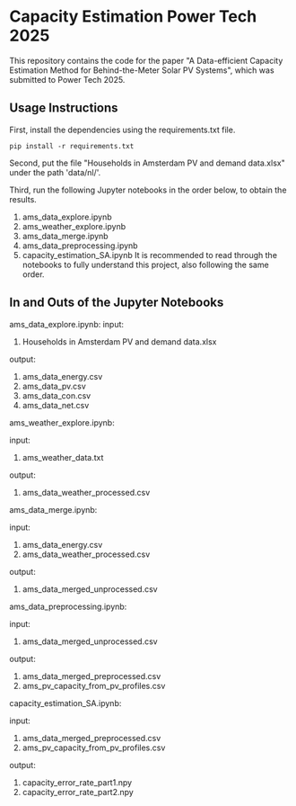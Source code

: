 # Capacity Estimation Power Tech 2025
This repository contains the code for the paper "A Data-efficient Capacity Estimation Method for Behind-the-Meter Solar PV Systems", which was submitted to Power Tech 2025.

## Usage Instructions
First, install the dependencies using the requirements.txt file.
```
pip install -r requirements.txt
```
Second, put the file "Households in Amsterdam PV and demand data.xlsx" under the path 'data/nl/'.

Third, run the following Jupyter notebooks in the order below, to obtain the results.
1. ams_data_explore.ipynb
2. ams_weather_explore.ipynb
3. ams_data_merge.ipynb
4. ams_data_preprocessing.ipynb
5. capacity_estimation_SA.ipynb
It is recommended to read through the notebooks to fully understand this project, also following the same order.

## In and Outs of the Jupyter Notebooks
ams_data_explore.ipynb:
input: 
1. Households in Amsterdam PV and demand data.xlsx

output: 
1. ams_data_energy.csv
2. ams_data_pv.csv
3. ams_data_con.csv
4. ams_data_net.csv

ams_weather_explore.ipynb:

input: 
1. ams_weather_data.txt
   
output: 
1. ams_data_weather_processed.csv

ams_data_merge.ipynb:

input: 
1. ams_data_energy.csv
2. ams_data_weather_processed.csv

output: 
1. ams_data_merged_unprocessed.csv


ams_data_preprocessing.ipynb:

input: 
1. ams_data_merged_unprocessed.csv

output: 
1. ams_data_merged_preprocessed.csv
2. ams_pv_capacity_from_pv_profiles.csv

capacity_estimation_SA.ipynb:

input:
1. ams_data_merged_preprocessed.csv
2. ams_pv_capacity_from_pv_profiles.csv

output: 
1. capacity_error_rate_part1.npy
2. capacity_error_rate_part2.npy